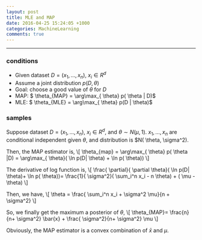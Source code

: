 ```yaml
---
layout: post
title: MLE and MAP
date: 2016-04-25 15:24:05 +1000 
categories: MachineLearning
comments: true
---
```


----------

### conditions ###
- Given dataset $D=(x_1,...,x_n)$, $x_i \in R^d$
- Assume a joint distribution $p(D, \theta)$
- Goal: choose a good value of $\theta$ for $D$
- MAP: $ \theta_{MAP} = \arg\max_{ \theta} p( \theta \| D)$
- MLE: $ \theta_{MLE} = \arg\max_{ \theta} p(D \| \theta)$

### samples ###
Suppose dataset $D=(x_1,...,x_n)$, $x_i \in R^d$, and $\theta \sim N( \mu,1)$. $x_1,...,x_n$ are conditional independent given $\theta$, and distribution is $N( \theta, \sigma^2).

Then, the MAP estimator is,
\\[
\theta_{map} = \arg\max_{ \theta} p( \theta |D) = \arg\max_{ \theta}( \ln p(D| \theta) + \ln p( \theta)) 
\\]

The derivative of log function is,
\\[
\frac{ \partial}{ \partial \theta}( \ln p(D| \theta)+ \ln p( \theta))= \frac{1}{ \sigma^2}( \sum_i^n x_i - n \theta) + ( \mu - \theta)
\\]

Then, we have,
\\[
\theta = \frac{ \sum_i^n x_i + \sigma^2 \mu}{n + \sigma^2}
\\]

So, we finally get the maximum a posterior of $\theta$,
\\[
\theta_{MAP}= \frac{n}{n+ \sigma^2} \bar{x} + \frac{ \sigma^2}{n+ \sigma^2} \mu
\\]

Obviously, the MAP estimator is a convex combination of $\bar{x}$ and $\mu$.